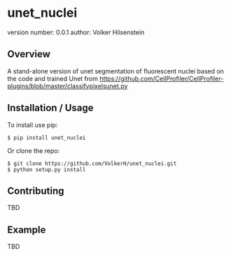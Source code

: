 unet_nuclei
===============================

version number: 0.0.1
author: Volker Hilsenstein



Overview
--------

A stand-alone version of unet segmentation of fluorescent nuclei based on the code and trained Unet from
https://github.com/CellProfiler/CellProfiler-plugins/blob/master/classifypixelsunet.py

Installation / Usage
--------------------

To install use pip:

    $ pip install unet_nuclei


Or clone the repo:

    $ git clone https://github.com/VolkerH/unet_nuclei.git
    $ python setup.py install
    
Contributing
------------

TBD

Example
-------

TBD